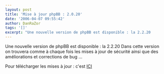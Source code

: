 ```yaml
---
layout: post
title: 'Mise à jour phpBB : 2.0.20'
date: '2006-04-07 09:55:42'
author: DanRaZor
tags: '[]'
excerpt: "Une nouvelle version de phpBB est disponible : la 2.2.20     \nDans cette version on trouvera comme à chaque fois les mises à jour de sécurité   ainsi que des améliorations et corrections de bug ...  \n  \nPour télécharger les mises à jour : c'est [ICI](http://www.phpbb.com/downloads.php)"
---
```


Une nouvelle version de phpBB est disponible : la 2.2.20
Dans cette version on trouvera comme à chaque fois les mises à jour de sécurité   ainsi que des améliorations et corrections de bug ...

Pour télécharger les mises à jour : c'est [ICI](http://www.phpbb.com/downloads.php)

